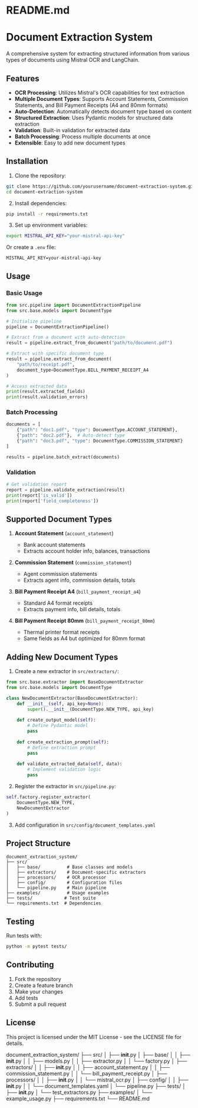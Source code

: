 # README.md
# Document Extraction System

A comprehensive system for extracting structured information from various types of documents using Mistral OCR and LangChain.

## Features

- **OCR Processing**: Utilizes Mistral's OCR capabilities for text extraction
- **Multiple Document Types**: Supports Account Statements, Commission Statements, and Bill Payment Receipts (A4 and 80mm formats)
- **Auto-Detection**: Automatically detects document type based on content
- **Structured Extraction**: Uses Pydantic models for structured data extraction
- **Validation**: Built-in validation for extracted data
- **Batch Processing**: Process multiple documents at once
- **Extensible**: Easy to add new document types

## Installation

1. Clone the repository:
```bash
git clone https://github.com/yourusername/document-extraction-system.git
cd document-extraction-system
```

2. Install dependencies:
```bash
pip install -r requirements.txt
```

3. Set up environment variables:
```bash
export MISTRAL_API_KEY="your-mistral-api-key"
```

Or create a `.env` file:
```
MISTRAL_API_KEY=your-mistral-api-key
```

## Usage

### Basic Usage

```python
from src.pipeline import DocumentExtractionPipeline
from src.base.models import DocumentType

# Initialize pipeline
pipeline = DocumentExtractionPipeline()

# Extract from a document with auto-detection
result = pipeline.extract_from_document("path/to/document.pdf")

# Extract with specific document type
result = pipeline.extract_from_document(
    "path/to/receipt.pdf",
    document_type=DocumentType.BILL_PAYMENT_RECEIPT_A4
)

# Access extracted data
print(result.extracted_fields)
print(result.validation_errors)
```

### Batch Processing

```python
documents = [
    {"path": "doc1.pdf", "type": DocumentType.ACCOUNT_STATEMENT},
    {"path": "doc2.pdf"},  # Auto-detect type
    {"path": "doc3.pdf", "type": DocumentType.COMMISSION_STATEMENT}
]

results = pipeline.batch_extract(documents)
```

### Validation

```python
# Get validation report
report = pipeline.validate_extraction(result)
print(report['is_valid'])
print(report['field_completeness'])
```

## Supported Document Types

1. **Account Statement** (`account_statement`)
   - Bank account statements
   - Extracts account holder info, balances, transactions

2. **Commission Statement** (`commission_statement`)
   - Agent commission statements
   - Extracts agent info, commission details, totals

3. **Bill Payment Receipt A4** (`bill_payment_receipt_a4`)
   - Standard A4 format receipts
   - Extracts payment info, bill details, totals

4. **Bill Payment Receipt 80mm** (`bill_payment_receipt_80mm`)
   - Thermal printer format receipts
   - Same fields as A4 but optimized for 80mm format

## Adding New Document Types

1. Create a new extractor in `src/extractors/`:
```python
from src.base.extractor import BaseDocumentExtractor
from src.base.models import DocumentType

class NewDocumentExtractor(BaseDocumentExtractor):
    def __init__(self, api_key=None):
        super().__init__(DocumentType.NEW_TYPE, api_key)
    
    def create_output_model(self):
        # Define Pydantic model
        pass
    
    def create_extraction_prompt(self):
        # Define extraction prompt
        pass
    
    def validate_extracted_data(self, data):
        # Implement validation logic
        pass
```

2. Register the extractor in `src/pipeline.py`:
```python
self.factory.register_extractor(
    DocumentType.NEW_TYPE,
    NewDocumentExtractor
)
```

3. Add configuration in `src/config/document_templates.yaml`

## Project Structure

```
document_extraction_system/
├── src/
│   ├── base/          # Base classes and models
│   ├── extractors/    # Document-specific extractors
│   ├── processors/    # OCR processor
│   ├── config/        # Configuration files
│   └── pipeline.py    # Main pipeline
├── examples/          # Usage examples
├── tests/            # Test suite
└── requirements.txt  # Dependencies
```

## Testing

Run tests with:
```bash
python -m pytest tests/
```

## Contributing

1. Fork the repository
2. Create a feature branch
3. Make your changes
4. Add tests
5. Submit a pull request

## License

This project is licensed under the MIT License - see the LICENSE file for details.



document_extraction_system/
├── src/
│   ├── __init__.py
│   ├── base/
│   │   ├── __init__.py
│   │   ├── models.py
│   │   ├── extractor.py
│   │   └── factory.py
│   ├── extractors/
│   │   ├── __init__.py
│   │   ├── account_statement.py
│   │   ├── commission_statement.py
│   │   └── bill_payment_receipt.py
│   ├── processors/
│   │   ├── __init__.py
│   │   └── mistral_ocr.py
│   ├── config/
│   │   ├── __init__.py
│   │   └── document_templates.yaml
│   └── pipeline.py
├── tests/
│   ├── __init__.py
│   └── test_extractors.py
├── examples/
│   └── example_usage.py
├── requirements.txt
└── README.md